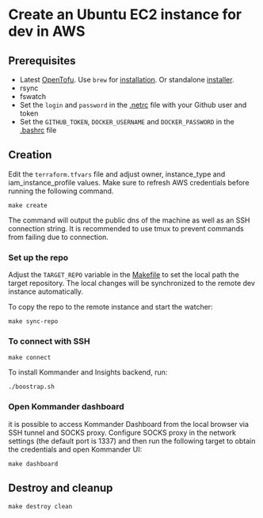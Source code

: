 # Create an Ubuntu EC2 instance for dev in AWS 

## Prerequisites 

- Latest [OpenTofu](https://opentofu.org/). Use `brew` for [installation](https://opentofu.org/docs/intro/install/homebrew/). Or standalone [installer](https://opentofu.org/docs/intro/install/standalone/).
- rsync
- fswatch
- Set the `login` and `password` in the [.netrc](dotfiles/.netrc) file with your Github user and token
- Set the `GITHUB_TOKEN`, `DOCKER_USERNAME` and `DOCKER_PASSWORD` in the [.bashrc](dotfiles/.bashrc) file

## Creation
Edit the `terraform.tfvars` file and adjust owner, instance_type and iam_instance_profile values.
Make sure to refresh AWS credentials before running the following command.

```shell
make create
```

The command will output the public dns of the machine as well as an SSH connection string. It is recommended to use tmux to prevent commands from failing due to connection.

### Set up the repo
Adjust the `TARGET_REPO` variable in the [Makefile](Makefile) to set the local path the target repository.
The local changes will be synchronized to the remote dev instance automatically.

To copy the repo to the remote instance and start the watcher:
```shell
make sync-repo
```

### To connect with SSH
```shell
make connect
```

To install Kommander and Insights backend, run:
```
./boostrap.sh
```

### Open Kommander dashboard
it is possible to access Kommander Dashboard from the local browser via SSH tunnel and SOCKS proxy. 
Configure SOCKS proxy in the network settings (the default port is 1337) and then run the following target to obtain 
the credentials and open Kommander UI:

```shell
make dashboard
```

## Destroy and cleanup
```shell
make destroy clean
```
